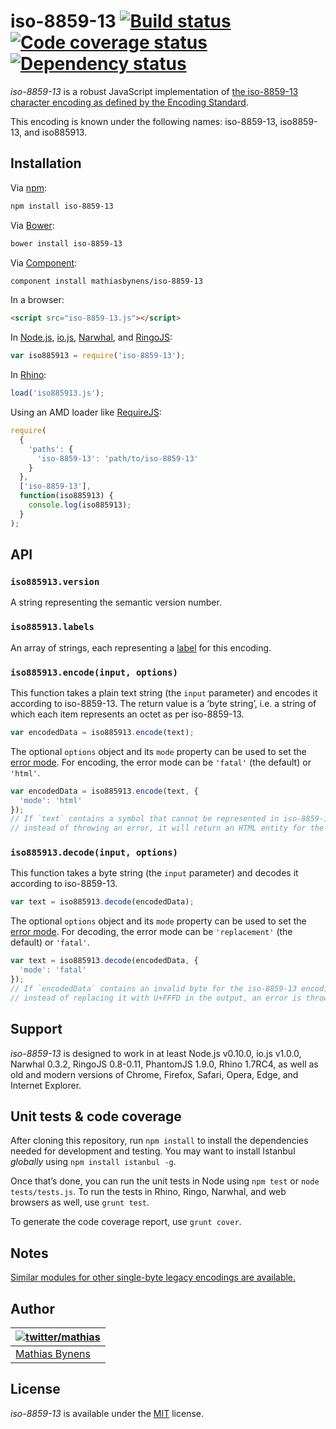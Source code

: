 # iso-8859-13 [![Build status](https://travis-ci.org/mathiasbynens/iso-8859-13.svg?branch=master)](https://travis-ci.org/mathiasbynens/iso-8859-13) [![Code coverage status](https://coveralls.io/repos/mathiasbynens/iso-8859-13/badge.svg)](https://coveralls.io/r/mathiasbynens/iso-8859-13) [![Dependency status](https://gemnasium.com/mathiasbynens/iso-8859-13.svg)](https://gemnasium.com/mathiasbynens/iso-8859-13)

_iso-8859-13_ is a robust JavaScript implementation of [the iso-8859-13 character encoding as defined by the Encoding Standard](https://encoding.spec.whatwg.org/#iso-8859-13).

This encoding is known under the following names: iso-8859-13, iso8859-13, and iso885913.

## Installation

Via [npm](https://www.npmjs.com/):

```bash
npm install iso-8859-13
```

Via [Bower](http://bower.io/):

```bash
bower install iso-8859-13
```

Via [Component](https://github.com/component/component):

```bash
component install mathiasbynens/iso-8859-13
```

In a browser:

```html
<script src="iso-8859-13.js"></script>
```

In [Node.js](https://nodejs.org/), [io.js](https://iojs.org/), [Narwhal](http://narwhaljs.org/), and [RingoJS](http://ringojs.org/):

```js
var iso885913 = require('iso-8859-13');
```

In [Rhino](https://www.mozilla.org/rhino/):

```js
load('iso885913.js');
```

Using an AMD loader like [RequireJS](http://requirejs.org/):

```js
require(
  {
    'paths': {
      'iso-8859-13': 'path/to/iso-8859-13'
    }
  },
  ['iso-8859-13'],
  function(iso885913) {
    console.log(iso885913);
  }
);
```

## API

### `iso885913.version`

A string representing the semantic version number.

### `iso885913.labels`

An array of strings, each representing a [label](https://encoding.spec.whatwg.org/#label) for this encoding.

### `iso885913.encode(input, options)`

This function takes a plain text string (the `input` parameter) and encodes it according to iso-8859-13. The return value is a ‘byte string’, i.e. a string of which each item represents an octet as per iso-8859-13.

```js
var encodedData = iso885913.encode(text);
```

The optional `options` object and its `mode` property can be used to set the [error mode](https://encoding.spec.whatwg.org/#error-mode). For encoding, the error mode can be `'fatal'` (the default) or `'html'`.

```js
var encodedData = iso885913.encode(text, {
  'mode': 'html'
});
// If `text` contains a symbol that cannot be represented in iso-8859-13,
// instead of throwing an error, it will return an HTML entity for the symbol.
```

### `iso885913.decode(input, options)`

This function takes a byte string (the `input` parameter) and decodes it according to iso-8859-13.

```js
var text = iso885913.decode(encodedData);
```

The optional `options` object and its `mode` property can be used to set the [error mode](https://encoding.spec.whatwg.org/#error-mode). For decoding, the error mode can be `'replacement'` (the default) or `'fatal'`.

```js
var text = iso885913.decode(encodedData, {
  'mode': 'fatal'
});
// If `encodedData` contains an invalid byte for the iso-8859-13 encoding,
// instead of replacing it with U+FFFD in the output, an error is thrown.
```

## Support

_iso-8859-13_ is designed to work in at least Node.js v0.10.0, io.js v1.0.0, Narwhal 0.3.2, RingoJS 0.8-0.11, PhantomJS 1.9.0, Rhino 1.7RC4, as well as old and modern versions of Chrome, Firefox, Safari, Opera, Edge, and Internet Explorer.

## Unit tests & code coverage

After cloning this repository, run `npm install` to install the dependencies needed for development and testing. You may want to install Istanbul _globally_ using `npm install istanbul -g`.

Once that’s done, you can run the unit tests in Node using `npm test` or `node tests/tests.js`. To run the tests in Rhino, Ringo, Narwhal, and web browsers as well, use `grunt test`.

To generate the code coverage report, use `grunt cover`.

## Notes

[Similar modules for other single-byte legacy encodings are available.](https://www.npmjs.com/browse/keyword/legacy-encoding)

## Author

| [![twitter/mathias](https://gravatar.com/avatar/24e08a9ea84deb17ae121074d0f17125?s=70)](https://twitter.com/mathias "Follow @mathias on Twitter") |
|---|
| [Mathias Bynens](https://mathiasbynens.be/) |

## License

_iso-8859-13_ is available under the [MIT](https://mths.be/mit) license.
